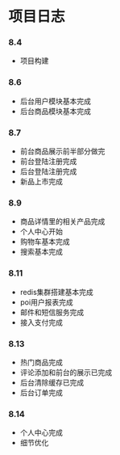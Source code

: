 # 项目日志
### 8.4
 - 项目构建
### 8.6
 - 后台用户模块基本完成
 - 后台商品模块基本完成
### 8.7
 - 前台商品展示前半部分做完 
 - 前台登陆注册完成
 - 后台登陆注册完成
 - 新品上市完成
### 8.9
 - 商品详情里的相关产品完成
 - 个人中心开始
 - 购物车基本完成
 - 搜索基本完成
### 8.11
- redis集群搭建基本完成
- poi用户报表完成
- 邮件和短信服务完成
- 接入支付完成
### 8.13
- 热门商品完成
- 评论添加和前台的展示已完成 
- 后台清除缓存已完成
- 后台订单完成
### 8.14
- 个人中心完成
- 细节优化
